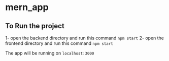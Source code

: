 # mern_app

## To Run the project

1- open the backend directory and run this command `npm start`
2- open the frontend directory and run this command `npm start`

The app will be running on `localhost:3000`
